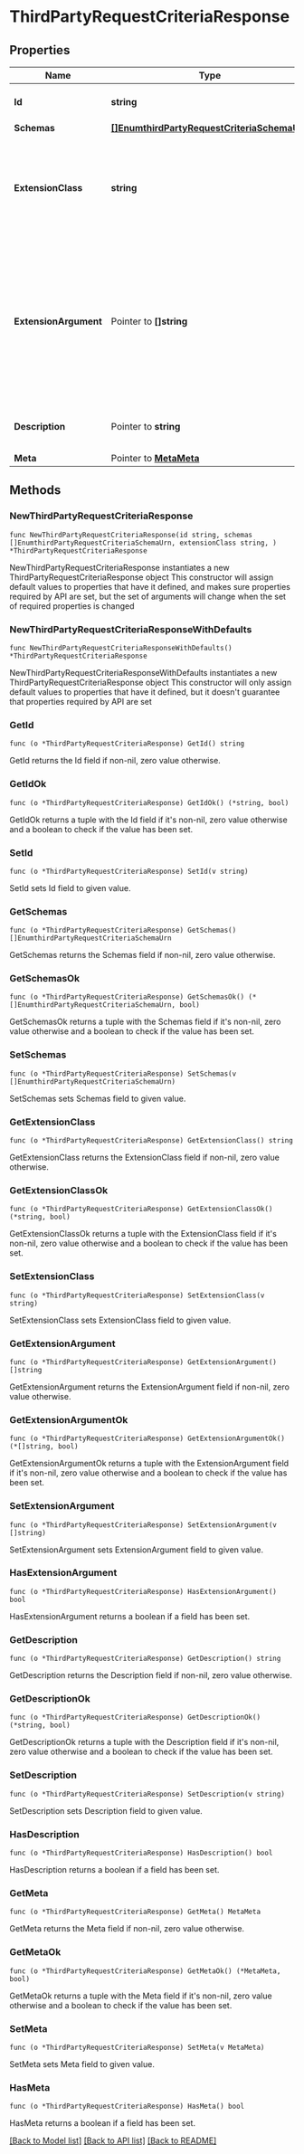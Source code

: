 # ThirdPartyRequestCriteriaResponse

## Properties

Name | Type | Description | Notes
------------ | ------------- | ------------- | -------------
**Id** | **string** | Name of the Request Criteria | 
**Schemas** | [**[]EnumthirdPartyRequestCriteriaSchemaUrn**](EnumthirdPartyRequestCriteriaSchemaUrn.md) |  | 
**ExtensionClass** | **string** | The fully-qualified name of the Java class providing the logic for the Third Party Request Criteria. | 
**ExtensionArgument** | Pointer to **[]string** | The set of arguments used to customize the behavior for the Third Party Request Criteria. Each configuration property should be given in the form &#39;name&#x3D;value&#39;. | [optional] 
**Description** | Pointer to **string** | A description for this Request Criteria | [optional] 
**Meta** | Pointer to [**MetaMeta**](MetaMeta.md) |  | [optional] 

## Methods

### NewThirdPartyRequestCriteriaResponse

`func NewThirdPartyRequestCriteriaResponse(id string, schemas []EnumthirdPartyRequestCriteriaSchemaUrn, extensionClass string, ) *ThirdPartyRequestCriteriaResponse`

NewThirdPartyRequestCriteriaResponse instantiates a new ThirdPartyRequestCriteriaResponse object
This constructor will assign default values to properties that have it defined,
and makes sure properties required by API are set, but the set of arguments
will change when the set of required properties is changed

### NewThirdPartyRequestCriteriaResponseWithDefaults

`func NewThirdPartyRequestCriteriaResponseWithDefaults() *ThirdPartyRequestCriteriaResponse`

NewThirdPartyRequestCriteriaResponseWithDefaults instantiates a new ThirdPartyRequestCriteriaResponse object
This constructor will only assign default values to properties that have it defined,
but it doesn't guarantee that properties required by API are set

### GetId

`func (o *ThirdPartyRequestCriteriaResponse) GetId() string`

GetId returns the Id field if non-nil, zero value otherwise.

### GetIdOk

`func (o *ThirdPartyRequestCriteriaResponse) GetIdOk() (*string, bool)`

GetIdOk returns a tuple with the Id field if it's non-nil, zero value otherwise
and a boolean to check if the value has been set.

### SetId

`func (o *ThirdPartyRequestCriteriaResponse) SetId(v string)`

SetId sets Id field to given value.


### GetSchemas

`func (o *ThirdPartyRequestCriteriaResponse) GetSchemas() []EnumthirdPartyRequestCriteriaSchemaUrn`

GetSchemas returns the Schemas field if non-nil, zero value otherwise.

### GetSchemasOk

`func (o *ThirdPartyRequestCriteriaResponse) GetSchemasOk() (*[]EnumthirdPartyRequestCriteriaSchemaUrn, bool)`

GetSchemasOk returns a tuple with the Schemas field if it's non-nil, zero value otherwise
and a boolean to check if the value has been set.

### SetSchemas

`func (o *ThirdPartyRequestCriteriaResponse) SetSchemas(v []EnumthirdPartyRequestCriteriaSchemaUrn)`

SetSchemas sets Schemas field to given value.


### GetExtensionClass

`func (o *ThirdPartyRequestCriteriaResponse) GetExtensionClass() string`

GetExtensionClass returns the ExtensionClass field if non-nil, zero value otherwise.

### GetExtensionClassOk

`func (o *ThirdPartyRequestCriteriaResponse) GetExtensionClassOk() (*string, bool)`

GetExtensionClassOk returns a tuple with the ExtensionClass field if it's non-nil, zero value otherwise
and a boolean to check if the value has been set.

### SetExtensionClass

`func (o *ThirdPartyRequestCriteriaResponse) SetExtensionClass(v string)`

SetExtensionClass sets ExtensionClass field to given value.


### GetExtensionArgument

`func (o *ThirdPartyRequestCriteriaResponse) GetExtensionArgument() []string`

GetExtensionArgument returns the ExtensionArgument field if non-nil, zero value otherwise.

### GetExtensionArgumentOk

`func (o *ThirdPartyRequestCriteriaResponse) GetExtensionArgumentOk() (*[]string, bool)`

GetExtensionArgumentOk returns a tuple with the ExtensionArgument field if it's non-nil, zero value otherwise
and a boolean to check if the value has been set.

### SetExtensionArgument

`func (o *ThirdPartyRequestCriteriaResponse) SetExtensionArgument(v []string)`

SetExtensionArgument sets ExtensionArgument field to given value.

### HasExtensionArgument

`func (o *ThirdPartyRequestCriteriaResponse) HasExtensionArgument() bool`

HasExtensionArgument returns a boolean if a field has been set.

### GetDescription

`func (o *ThirdPartyRequestCriteriaResponse) GetDescription() string`

GetDescription returns the Description field if non-nil, zero value otherwise.

### GetDescriptionOk

`func (o *ThirdPartyRequestCriteriaResponse) GetDescriptionOk() (*string, bool)`

GetDescriptionOk returns a tuple with the Description field if it's non-nil, zero value otherwise
and a boolean to check if the value has been set.

### SetDescription

`func (o *ThirdPartyRequestCriteriaResponse) SetDescription(v string)`

SetDescription sets Description field to given value.

### HasDescription

`func (o *ThirdPartyRequestCriteriaResponse) HasDescription() bool`

HasDescription returns a boolean if a field has been set.

### GetMeta

`func (o *ThirdPartyRequestCriteriaResponse) GetMeta() MetaMeta`

GetMeta returns the Meta field if non-nil, zero value otherwise.

### GetMetaOk

`func (o *ThirdPartyRequestCriteriaResponse) GetMetaOk() (*MetaMeta, bool)`

GetMetaOk returns a tuple with the Meta field if it's non-nil, zero value otherwise
and a boolean to check if the value has been set.

### SetMeta

`func (o *ThirdPartyRequestCriteriaResponse) SetMeta(v MetaMeta)`

SetMeta sets Meta field to given value.

### HasMeta

`func (o *ThirdPartyRequestCriteriaResponse) HasMeta() bool`

HasMeta returns a boolean if a field has been set.


[[Back to Model list]](../README.md#documentation-for-models) [[Back to API list]](../README.md#documentation-for-api-endpoints) [[Back to README]](../README.md)


